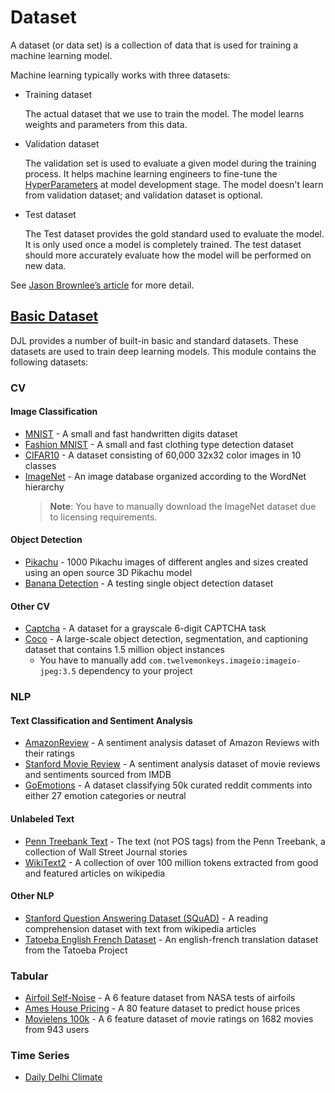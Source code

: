 # Dataset

A dataset (or data set) is a collection of data that is used for training a machine learning model.

Machine learning typically works with three datasets:

- Training dataset

    The actual dataset that we use to train the model. The model learns weights and parameters from this data.
    
- Validation dataset

    The validation set is used to evaluate a given model during the training process. It helps machine learning
    engineers to fine-tune the [HyperParameters](https://github.com/deepjavalibrary/djl/blob/master/api/src/main/java/ai/djl/training/hyperparameter/param/Hyperparameter.java)
    at model development stage.
    The model doesn't learn from validation dataset; and validation dataset is optional.
    
- Test dataset

    The Test dataset provides the gold standard used to evaluate the model.
    It is only used once a model is completely trained.
    The test dataset should more accurately evaluate how the model will be performed on new data.
 
See [Jason Brownlee’s article](https://machinelearningmastery.com/difference-test-validation-datasets/) for more detail.
 
## [Basic Dataset](../basicdataset/README.md)
 
DJL provides a number of built-in basic and standard datasets. These datasets are used to train deep learning models.
This module contains the following datasets:

### CV

#### Image Classification

- [MNIST](https://javadoc.io/doc/ai.djl/basicdataset/latest/ai/djl/basicdataset/cv/classification/Mnist.html) - A small and fast handwritten digits dataset
- [Fashion MNIST](https://javadoc.io/doc/ai.djl/basicdataset/latest/ai/djl/basicdataset/cv/classification/FashionMnist.html) - A small and fast clothing type detection dataset
- [CIFAR10](https://javadoc.io/doc/ai.djl/basicdataset/latest/ai/djl/basicdataset/cv/classification/Cifar10.html) - A dataset consisting of 60,000 32x32 color images in 10 classes
- [ImageNet](https://javadoc.io/doc/ai.djl/basicdataset/latest/ai/djl/basicdataset/cv/classification/ImageNet.html) - An image database organized according to the WordNet hierarchy
  >**Note**: You have to manually download the ImageNet dataset due to licensing requirements.

#### Object Detection

- [Pikachu](https://javadoc.io/doc/ai.djl/basicdataset/latest/ai/djl/basicdataset/cv/PikachuDetection.html) - 1000 Pikachu images of different angles and sizes created using an open source 3D Pikachu model
- [Banana Detection](https://javadoc.io/doc/ai.djl/basicdataset/latest/ai/djl/basicdataset/cv/BananaDetection.html) - A testing single object detection dataset

#### Other CV

- [Captcha](https://javadoc.io/doc/ai.djl/basicdataset/latest/ai/djl/basicdataset/cv/classification/CaptchaDataset.html) - A dataset for a grayscale 6-digit CAPTCHA task
- [Coco](https://javadoc.io/doc/ai.djl/basicdataset/latest/ai/djl/basicdataset/cv/CocoDetection.html) - A large-scale object detection, segmentation, and captioning dataset that contains 1.5 million object instances
  - You have to manually add `com.twelvemonkeys.imageio:imageio-jpeg:3.5` dependency to your project

### NLP

#### Text Classification and Sentiment Analysis

- [AmazonReview](https://javadoc.io/doc/ai.djl/basicdataset/latest/ai/djl/basicdataset/nlp/AmazonReview.html) - A sentiment analysis dataset of Amazon Reviews with their ratings
- [Stanford Movie Review](https://javadoc.io/doc/ai.djl/basicdataset/latest/ai/djl/basicdataset/nlp/StanfordMovieReview.html) - A sentiment analysis dataset of movie reviews and sentiments sourced from IMDB
- [GoEmotions](https://javadoc.io/doc/ai.djl/basicdataset/latest/ai/djl/basicdataset/nlp/GoEmotions.html) - A dataset classifying 50k curated reddit comments into either 27 emotion categories or neutral

#### Unlabeled Text

- [Penn Treebank Text](https://javadoc.io/doc/ai.djl/basicdataset/latest/ai/djl/basicdataset/nlp/PennTreebankText.html) - The text (not POS tags) from the Penn Treebank, a collection of Wall Street Journal stories
- [WikiText2](https://javadoc.io/doc/ai.djl/basicdataset/latest/ai/djl/basicdataset/nlp/WikiText2.html) - A collection of over 100 million tokens extracted from good and featured articles on wikipedia
 
#### Other NLP

- [Stanford Question Answering Dataset (SQuAD)](https://javadoc.io/doc/ai.djl/basicdataset/latest/ai/djl/basicdataset/nlp/StanfordQuestionAnsweringDataset.html) - A reading comprehension dataset with text from wikipedia articles
- [Tatoeba English French Dataset](https://javadoc.io/doc/ai.djl/basicdataset/latest/ai/djl/basicdataset/nlp/TatoebaEnglishFrenchDataset.html) - An english-french translation dataset from the Tatoeba Project

### Tabular

- [Airfoil Self-Noise](https://javadoc.io/doc/ai.djl/basicdataset/latest/ai/djl/basicdataset/tabular/AirfoilRandomAccess.html) - A 6 feature dataset from NASA tests of airfoils
- [Ames House Pricing](https://javadoc.io/doc/ai.djl/basicdataset/latest/ai/djl/basicdataset/tabular/AmesRandomAccess.html) - A 80 feature dataset to predict house prices
- [Movielens 100k](https://javadoc.io/doc/ai.djl/basicdataset/latest/ai/djl/basicdataset/tabular/MovieLens100k.html) - A 6 feature dataset of movie ratings on 1682 movies from 943 users

### Time Series

- [Daily Delhi Climate](https://javadoc.io/doc/ai.djl/basicdataset/latest/ai/djl/basicdataset/tabular/DailyDelhiClimate.html)